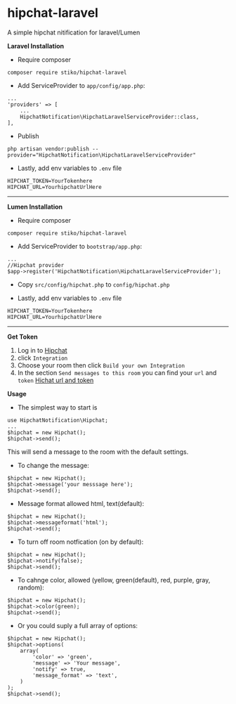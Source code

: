 # hipchat-laravel
A simple hipchat nitification for laravel/Lumen

**Laravel Installation**
- Require composer 
```
composer require stiko/hipchat-laravel
```

- Add ServiceProvider to `app/config/app.php`:
```
...
'providers' => [
    ...
    HipchatNotification\HipchatLaravelServiceProvider::class,
],
```
- Publish 
```
php artisan vendor:publish --provider="HipchatNotification\HipchatLaravelServiceProvider"
```

- Lastly, add env variables to `.env` file
```
HIPCHAT_TOKEN=YourTokenhere
HIPCHAT_URL=YourhipchatUrlHere
```
---
**Lumen Installation**
- Require composer 
```
composer require stiko/hipchat-laravel
```

- Add ServiceProvider to `bootstrap/app.php`:
```
...
//Hipchat provider
$app->register('HipchatNotification\HipchatLaravelServiceProvider');
```
- Copy ``src/config/hipchat.php`` to  ``config/hipchat.php``

- Lastly, add env variables to `.env` file
```
HIPCHAT_TOKEN=YourTokenhere
HIPCHAT_URL=YourhipchatUrlHere
```

---
**Get Token**
1. Log in to [Hipchat](https://bouncetv.hipchat.com/addons/?from_location_id=2&source_id=1) 
2.  click `Integration`
3. Choose your room then click `Build your own Integration`
4. In the section `Send messages to this room` you can find your `url` and `token`
[Hichat url and token](img/hipchat.png)

**Usage**
- The simplest way to start is
```
use HipchatNotification\Hipchat;
...
$hipchat = new Hipchat();
$hipchat->send();
```
This will send a message to the room with the default settings.

- To change the message:
```
$hipchat = new Hipchat();
$hipchat->message('your messsage here');
$hipchat->send();
```

- Message format allowed html, text(default):
```
$hipchat = new Hipchat();
$hipchat->messageformat('html');
$hipchat->send();
```
- To turn off room notfication (on by default):
```
$hipchat = new Hipchat();
$hipchat->notify(false);
$hipchat->send();
```

- To cahnge color, allowed (yellow, green(default), red, purple, gray, random):
```
$hipchat = new Hipchat();
$hipchat->color(green);
$hipchat->send();

```

- Or you could suply a full array of options:
```
$hipchat = new Hipchat();
$hipchat->options(
	array(
		'color' => 'green',
		'message' => 'Your message',
		'notify' => true,
		'message_format' => 'text',
	)
);
$hipchat->send();

```
